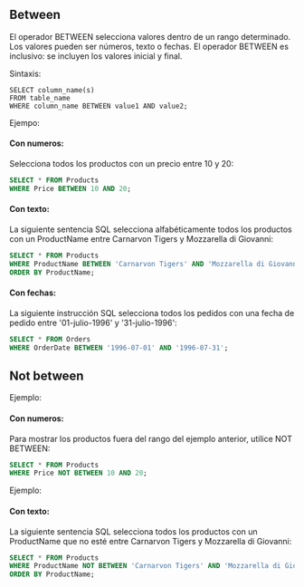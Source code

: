 ## Between
 
El operador BETWEEN selecciona valores dentro de un rango determinado. Los valores pueden ser números, texto o fechas.
El operador BETWEEN es inclusivo: se incluyen los valores inicial y final. 

Sintaxis:

```ssh
SELECT column_name(s)
FROM table_name
WHERE column_name BETWEEN value1 AND value2;
```

Ejempo:

#### Con numeros:

Selecciona todos los productos con un precio entre 10 y 20:

```sql
SELECT * FROM Products
WHERE Price BETWEEN 10 AND 20;
```

#### Con texto:

La siguiente sentencia SQL selecciona alfabéticamente todos los productos con un ProductName entre Carnarvon Tigers y Mozzarella di Giovanni:

```sql
SELECT * FROM Products
WHERE ProductName BETWEEN 'Carnarvon Tigers' AND 'Mozzarella di Giovanni'
ORDER BY ProductName;
```

#### Con fechas:

La siguiente instrucción SQL selecciona todos los pedidos con una fecha de pedido entre '01-julio-1996' y '31-julio-1996':

```sql
SELECT * FROM Orders
WHERE OrderDate BETWEEN '1996-07-01' AND '1996-07-31';
```

## Not between

Ejemplo:

#### Con numeros:

Para mostrar los productos fuera del rango del ejemplo anterior, utilice NOT BETWEEN:

```sql
SELECT * FROM Products
WHERE Price NOT BETWEEN 10 AND 20;
```

Ejemplo:

#### Con texto:

La siguiente sentencia SQL selecciona todos los productos con un ProductName que no esté entre Carnarvon Tigers y Mozzarella di Giovanni:

```sql
SELECT * FROM Products
WHERE ProductName NOT BETWEEN 'Carnarvon Tigers' AND 'Mozzarella di Giovanni'
ORDER BY ProductName;
```